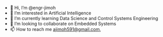 - 👋 Hi, I’m @engr-jimoh
- 👀 I’m interested in Artificial Intelligence
- 🌱 I’m currently learning Data Science and Control Systems Engineering
- 💞️ I’m looking to collaborate on Embedded Systems
- 📫 How to reach me ajimoh591@gmail.com, 

<!---
engr-jimoh/engr-jimoh is a ✨ special ✨ repository because its `README.md` (this file) appears on your GitHub profile.
You can click the Preview link to take a look at your changes.
--->
